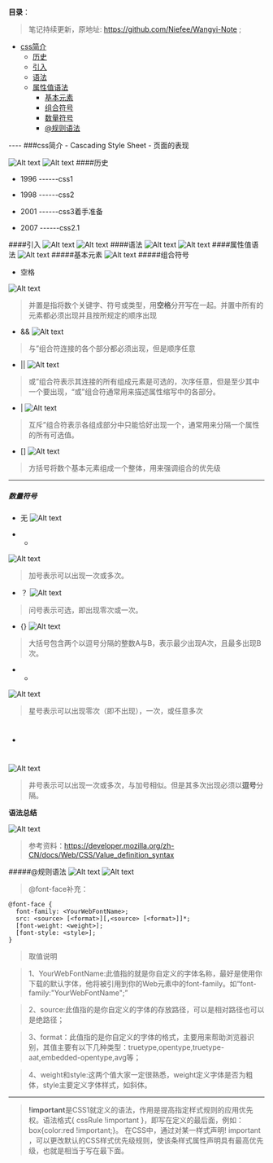 **目录**：

>笔记持续更新，原地址: https://github.com/Niefee/Wangyi-Note ;


<ul>
<li><a href="#css简介">css简介</a><ul>
<li><a href="#历史">历史</a></li>
<li><a href="#引入">引入</a></li>
<li><a href="#语法">语法</a></li>
<li><a href="#属性值语法">属性值语法</a><ul>
<li><a href="#基本元素">基本元素</a></li>
<li><a href="#组合符号">组合符号</a></li>
<li><a href="#数量符号">数量符号</a></li>
<li><a href="#规则语法">@规则语法</a></li>
</ul>
</li>
</ul>
</li>
</ul>
----
###css简介
 - Cascading Style Sheet
 - 页面的表现

![Alt text](img/1433122209950.png)
![Alt text](img/1433122229789.png)
####历史
 - 1996 ------css1
 - 1998 ------css2

 - 2001 ------css3着手准备
 - 2007 ------css2.1

####引入
![Alt text](img/1433122600386.png)
![Alt text](img/1433122653344.png)
####语法
![Alt text](img/1433122774514.png)
![Alt text](img/1433122837916.png)
####属性值语法
![Alt text](img/1433122899928.png)
#####基本元素
![Alt text](img/1433123004910.png)
#####组合符号
 - 空格
 
![Alt text](img/1433123070967.png)
>并置是指将数个关键字、符号或类型，用**空格**分开写在一起。并置中所有的元素都必须出现并且按所规定的顺序出现

 - &&
![Alt text](img/1433123139662.png)
>与”组合符连接的各个部分都必须出现，但是顺序任意

 - ||
![Alt text](img/1433123185066.png)
>或”组合符表示其连接的所有组成元素是可选的，次序任意，但是至少其中一个要出现，“或”组合符通常用来描述属性缩写中的各部分。

 - |
![Alt text](img/1433123259728.png)
>互斥”组合符表示各组成部分中只能恰好出现一个，通常用来分隔一个属性的所有可选值。

 - []
 ![Alt text](img/1433123386643.png)
>方括号将数个基本元素组成一个整体，用来强调组合的优先级


----------

##### 数量符号
 - 无
![Alt text](img/1433123477224.png)

 - +
![Alt text](img/1433123511905.png)
>加号表示可以出现一次或多次。
>
 - ？
![Alt text](img/1433123553482.png)
>问号表示可选，即出现零次或一次。

- {}
![Alt text](img/1433123598220.png)
>大括号包含两个以逗号分隔的整数A与B，表示最少出现A次，且最多出现B次。


 - *


![Alt text](img/1433123633816.png)
>星号表示可以出现零次（即不出现），一次，或任意多次

 - #


![Alt text](img/1433123691279.png)
>井号表示可以出现一次或多次，与加号相似。但是其多次出现必须以**逗号**分隔。

**语法总结**

![Alt text](img/1433126596150.png)
>参考资料：https://developer.mozilla.org/zh-CN/docs/Web/CSS/Value_definition_syntax

#####@规则语法
![Alt text](img/1433125377404.png)
![Alt text](img/1433125462617.png)

>@font-face补充：

    @font-face {
      font-family: <YourWebFontName>;
      src: <source> [<format>][,<source> [<format>]]*;
      [font-weight: <weight>];
      [font-style: <style>];
    }

>取值说明

>1、YourWebFontName:此值指的就是你自定义的字体名称，最好是使用你下载的默认字体，他将被引用到你的Web元素中的font-family。如“font-family:"YourWebFontName";”

>2、source:此值指的是你自定义的字体的存放路径，可以是相对路径也可以是绝路径；

>3、format：此值指的是你自定义的字体的格式，主要用来帮助浏览器识别，其值主要有以下几种类型：truetype,opentype,truetype-aat,embedded-opentype,avg等；

>4、weight和style:这两个值大家一定很熟悉，weight定义字体是否为粗体，style主要定义字体样式，如斜体。 

---

>**!important**是CSS1就定义的语法，作用是提高指定样式规则的应用优先权。语法格式{ cssRule !important }，即写在定义的最后面，例如：box{color:red !important;}。
在CSS中，通过对某一样式声明! important ，可以更改默认的CSS样式优先级规则，使该条样式属性声明具有最高优先级，也就是相当于写在最下面。
